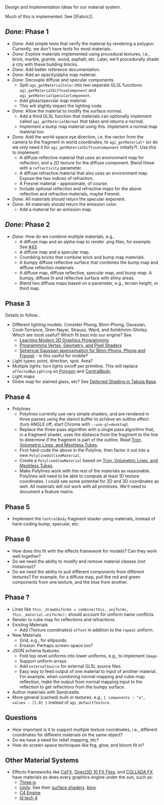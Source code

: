 Design and implementation ideas for our material system.

Much of this is implemented.  See [[Fabric]].

## _Done:_ Phase 1

* _Done_: Add simple tests that verify the material by rendering a polygon.  Currently, we don't have tests for most materials.
* _Done_: Explore materials implemented using procedural textures, i.e., brick, marble, granite, wood, asphalt, etc.  Later, we'll procedurally shade a city with these building blocks.
* _Done_: Add better reference documentation.
* _Done_: Add an opacity/alpha map material.
* _Done_: Decouple diffuse and specular components.
   * Split `agi_getMaterialColor` into two separate GLSL functions: `agi_getMaterialDiffuseComponent` and `agi_getMaterialSpecularComponent`.
   * Add gloss/specular map material.
   * This will slightly impact the lighting code.
* _Done_: Allow the material to modify the surface normal.
   * Add a third GLSL function that materials can optionally implement called `agi_getMaterialNormal` that takes and returns a normal.
   * Implement a bump map material using this.  Implement a normal map material too.
* _Done_: Add the world-space eye direction, i.e. the vector from the camera to the fragment in world coordinates, to `agi_getMaterial*` (or do we only need it for `agi_getMaterialDiffuseComponent` initially?).  Use this to implement:
   * A diffuse reflective material that uses an environment map for reflection, and a 2D texture for the diffuse component.  Blend these with a `reflectivity` parameter.
   * A diffuse refractive material that also uses an environment map.  Expose the two indices of refraction.
   * A Fresnel material - approximate, of course.
   * Include optional reflection and refractive maps for the above reflective and refractive materials, maybe Fresnel.
* _Done_: All materials should return the specular exponent.
* _Done_: All materials should return the emission color.
   * Add a material for an emission map.

## _Done:_ Phase 2

* _Done:_ How do we combine multiple materials, e.g.,
   * A diffuse map and an alpha map to render .png files, for example.  See  [#43](https://github.com/AnalyticalGraphicsInc/cesium/issues/43).
   * A diffuse map and a specular map.
   * Crumbling bricks that combine brick and bump map materials.
   * A bumpy diffuse reflective surface that combines the bump map and diffuse reflection materials.
   * A diffuse map, diffuse reflective, specular map, and bump map.  A bumpy, diffuse lit and reflective surface with shiny areas.
   * Blend two diffuse maps based on a parameter, e.g., terrain height, or third map.

## Phase 3

Details to follow...

* Different lighting models.  Consider Phong, Blinn-Phong, Gaussian, Cook-Torrance, Oren-Nayar, Strauss, Ward, and Ashikhmin-Shirley.  Which are most useful?  Which fit best into our engine?  See
   * [Learning Modern 3D Graphics Programming](http://www.arcsynthesis.org/gltut/Illumination/Tutorial%2011.html)
   * [Programming Vertex, Geometry, and Pixel Shaders](http://prelight.googlecode.com/files/Programming%20Vertex%20Geometry%20and%20Pixel%20Shaders.pdf)
   * [Spherical Gaussian approximation for Blinn-Phong, Phong and Fresnel](http://seblagarde.wordpress.com/2012/06/03/spherical-gaussien-approximation-for-blinn-phong-phong-and-fresnel/) - is this useful for mobile?
* Light types: point, direction, spot.  Area?
* Multiple lights: turn lights on/off per primitive.  This will replace `affectedByLighting` on [Polygon](https://github.com/AnalyticalGraphicsInc/cesium/blob/master/Source/Scene/Polygon.js) and [CentralBody](https://github.com/AnalyticalGraphicsInc/cesium/blob/master/Source/Scene/CentralBody.js).
* Light maps
* Globe map for stained glass, etc?  See [Deferred Shading in Tabula Rasa](http://http.developer.nvidia.com/GPUGems3/gpugems3_ch19.html).

## Phase 4

* Polylines
   * Polylines currently use very simple shaders, and are rendered in three passes using the stencil buffer to achieve an outline effect (turn ANGLE off; start Chrome with `--use-gl=desktop`).
   * Replace the three-pass algorithm with a single pass algorithm that, in a fragment shader, uses the distance from the fragment to the line to determine if the fragment is part of the outline.  Read [Tron, Volumetric Lines, and Meshless Tubes](http://prideout.net/blog/?p=61).
   * First hard-code the above in the Polyline, then factor it out into a new `PolylineOutlineMaterial`.
   * Create a `PolylineGlowMaterial` based on [Tron, Volumetric Lines, and Meshless Tubes](http://prideout.net/blog/?p=61).
   * Make Polylines work with the rest of the materials as reasonable.  Polylines will need to be able to compute at least 1D texture coordinates.  I could see some potential for 2D and 3D coordinates as well.  All materials will not work with all primitives.  We'll need to document a feature matrix.

## Phase 5

* Implement the `CentralBody` fragment shader using materials, instead of hard-coding bump, specular, etc.

## Phase 6

* How does this fit with the effects framework for models?  Can they work well together?
* Do we need the ability to modify and remove material classes (not instances)?
* Do we need the ability to pull different components from different textures?  For example, for a diffuse map, pull the red and green components from one texture, and the blue from another.

## Phase ?
* Lines like `this._drawUniforms = combine(this._uniforms, this._material.uniforms);` should account for uniform name conflicts.
* Render to cube map for reflections and refractions.
* Existing Materials
   * Add (Texture coordinates) `offset` in addition to the `repeat` uniform.
* New Materials
   * Grid, e.g., for ellipsoids.
   * Erosion.  Perhaps screen-space too?
* JSON schema features.
   * Fold top-level uniforms into lower uniforms, e.g., to implement `Image`.
   * Support uniform arrays.
   * Add `externalSource` for external GLSL source files.
   * Easy way to feed output of one material to input of another material.  For example, when combining normal mapping and cube-map reflection, make the output from normal mapping input to the reflection to get reflections from the bumpy surface.
* Author materials with Sandcastle.
* More general (cached) built-in textures, e.g., `{ components : "a", values : [1.0] }` instead of `agi_defaultTexture`.

## Questions

* How important is it to support multiple texture coordinates, i.e., different coordinates for different materials on the same object?
* Do we have a need for relief mapping, etc?
* How do screen-space techniques like fog, glow, and bloom fit in?

## Other Material Systems

* Effects frameworks like [CgFX](http://developer.nvidia.com/node/80), [Direct3D 10 FX Files](http://prelight.googlecode.com/files/Programming%20Vertex%20Geometry%20and%20Pixel%20Shaders.pdf), and [COLLADA FX](http://www.khronos.org/files/collada_spec_1_5.pdf) have materials as does every graphics engine under the sun, such as:
   * [Three.js](https://github.com/mrdoob/three.js/)
   * [Unity](http://unity3d.com/support/documentation/Manual/Materials).  See their [surface shaders](http://docs.unity3d.com/Documentation/Components/SL-SurfaceShaders.html).  [blog](http://aras-p.info/blog/2010/07/16/surface-shaders-one-year-later/).
   * [C4 Engine](http://www.terathon.com/wiki/index.php/Shaders)
   * [Id tech 4](http://www.modwiki.net/wiki/Texturing)